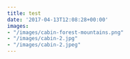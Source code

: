 ```yaml
---
title: test
date: '2017-04-13T12:08:28+00:00'
images:
- "/images/cabin-forest-mountains.png"
- "/images/cabin-2.jpg"
- "/images/cabin-2.jpeg"
---
```

